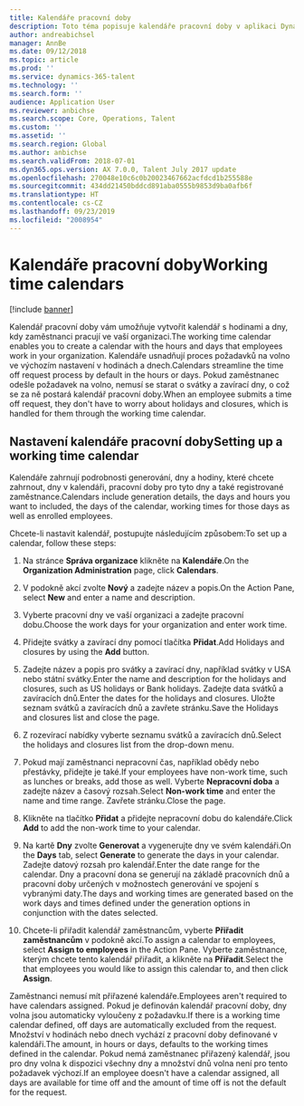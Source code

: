 ```yaml
---
title: Kalendáře pracovní doby
description: Toto téma popisuje kalendáře pracovní doby v aplikaci Dynamics 365 Talent - Core HR a zároveň způsob jejich nastavení.
author: andreabichsel
manager: AnnBe
ms.date: 09/12/2018
ms.topic: article
ms.prod: ''
ms.service: dynamics-365-talent
ms.technology: ''
ms.search.form: ''
audience: Application User
ms.reviewer: anbichse
ms.search.scope: Core, Operations, Talent
ms.custom: ''
ms.assetid: ''
ms.search.region: Global
ms.author: anbichse
ms.search.validFrom: 2018-07-01
ms.dyn365.ops.version: AX 7.0.0, Talent July 2017 update
ms.openlocfilehash: 270048e10c6c0b20023467662acfdcd1b255588e
ms.sourcegitcommit: 434dd21450bddcd891aba0555b9853d9ba0afb6f
ms.translationtype: HT
ms.contentlocale: cs-CZ
ms.lasthandoff: 09/23/2019
ms.locfileid: "2008954"
---
```

# <a name="working-time-calendars"></a><span data-ttu-id="84341-103">Kalendáře pracovní doby</span><span class="sxs-lookup"><span data-stu-id="84341-103">Working time calendars</span></span>

[!include [banner](includes/banner.md)]

<span data-ttu-id="84341-104">Kalendář pracovní doby vám umožňuje vytvořit kalendář s hodinami a dny, kdy zaměstnanci pracují ve vaší organizaci.</span><span class="sxs-lookup"><span data-stu-id="84341-104">The working time calendar enables you to create a calendar with the hours and days that employees work in your organization.</span></span> <span data-ttu-id="84341-105">Kalendáře usnadňují proces požadavků na volno ve výchozím nastavení v hodinách a dnech.</span><span class="sxs-lookup"><span data-stu-id="84341-105">Calendars streamline the time off request process by default in the hours or days.</span></span> <span data-ttu-id="84341-106">Pokud zaměstnanec odešle požadavek na volno, nemusí se starat o svátky a zavírací dny, o což se za ně postará kalendář pracovní doby.</span><span class="sxs-lookup"><span data-stu-id="84341-106">When an employee submits a time off request, they don't have to worry about holidays and closures, which is handled for them through the working time calendar.</span></span>

## <a name="setting-up-a-working-time-calendar"></a><span data-ttu-id="84341-107">Nastavení kalendáře pracovní doby</span><span class="sxs-lookup"><span data-stu-id="84341-107">Setting up a working time calendar</span></span>

<span data-ttu-id="84341-108">Kalendáře zahrnují podrobnosti generování, dny a hodiny, které chcete zahrnout, dny v kalendáři, pracovní doby pro tyto dny a také registrované zaměstnance.</span><span class="sxs-lookup"><span data-stu-id="84341-108">Calendars include generation details, the days and hours you want to included, the days of the calendar, working times for those days as well as enrolled employees.</span></span> 

<span data-ttu-id="84341-109">Chcete-li nastavit kalendář, postupujte následujícím způsobem:</span><span class="sxs-lookup"><span data-stu-id="84341-109">To set up a calendar, follow these steps:</span></span>

1. <span data-ttu-id="84341-110">Na stránce **Správa organizace** klikněte na **Kalendáře**.</span><span class="sxs-lookup"><span data-stu-id="84341-110">On the **Organization Administration** page, click **Calendars**.</span></span>

2. <span data-ttu-id="84341-111">V podokně akcí zvolte **Nový** a zadejte název a popis.</span><span class="sxs-lookup"><span data-stu-id="84341-111">On the Action Pane, select **New** and enter a name and description.</span></span>

3. <span data-ttu-id="84341-112">Vyberte pracovní dny ve vaší organizaci a zadejte pracovní dobu.</span><span class="sxs-lookup"><span data-stu-id="84341-112">Choose the work days for your organization and enter work time.</span></span>

4. <span data-ttu-id="84341-113">Přidejte svátky a zavírací dny pomocí tlačítka **Přidat**.</span><span class="sxs-lookup"><span data-stu-id="84341-113">Add Holidays and closures by using the **Add** button.</span></span>

5. <span data-ttu-id="84341-114">Zadejte název a popis pro svátky a zavírací dny, například svátky v USA nebo státní svátky.</span><span class="sxs-lookup"><span data-stu-id="84341-114">Enter the name and description for the holidays and closures, such as US holidays or Bank holidays.</span></span> <span data-ttu-id="84341-115">Zadejte data svátků a zavíracích dnů.</span><span class="sxs-lookup"><span data-stu-id="84341-115">Enter the dates for the holidays and closures.</span></span> <span data-ttu-id="84341-116">Uložte seznam svátků a zavíracích dnů a zavřete stránku.</span><span class="sxs-lookup"><span data-stu-id="84341-116">Save the Holidays and closures list and close the page.</span></span>

6. <span data-ttu-id="84341-117">Z rozevírací nabídky vyberte seznamu svátků a zavíracích dnů.</span><span class="sxs-lookup"><span data-stu-id="84341-117">Select the holidays and closures list from the drop-down menu.</span></span>

7. <span data-ttu-id="84341-118">Pokud mají zaměstnanci nepracovní čas, například obědy nebo přestávky, přidejte je také.</span><span class="sxs-lookup"><span data-stu-id="84341-118">If your employees have non-work time, such as lunches or breaks, add those as well.</span></span> <span data-ttu-id="84341-119">Vyberte **Nepracovní doba** a zadejte název a časový rozsah.</span><span class="sxs-lookup"><span data-stu-id="84341-119">Select **Non-work time** and enter the name and time range.</span></span> <span data-ttu-id="84341-120">Zavřete stránku.</span><span class="sxs-lookup"><span data-stu-id="84341-120">Close the page.</span></span> 

8. <span data-ttu-id="84341-121">Klikněte na tlačítko **Přidat** a přidejte nepracovní dobu do kalendáře.</span><span class="sxs-lookup"><span data-stu-id="84341-121">Click **Add** to add the non-work time to your calendar.</span></span>

9. <span data-ttu-id="84341-122">Na kartě **Dny** zvolte **Generovat** a vygenerujte dny ve svém kalendáři.</span><span class="sxs-lookup"><span data-stu-id="84341-122">On the **Days** tab, select **Generate** to generate the days in your calendar.</span></span> <span data-ttu-id="84341-123">Zadejte datový rozsah pro kalendář.</span><span class="sxs-lookup"><span data-stu-id="84341-123">Enter the date range for the calendar.</span></span> <span data-ttu-id="84341-124">Dny a pracovní dona se generují na základě pracovních dnů a pracovní doby určených v možnostech generování ve spojení s vybranými daty.</span><span class="sxs-lookup"><span data-stu-id="84341-124">The days and working times are generated based on the work days and times defined under the generation options in conjunction with the dates selected.</span></span>

10. <span data-ttu-id="84341-125">Chcete-li přiřadit kalendář zaměstnancům, vyberte **Přiřadit zaměstnancům** v podokně akcí.</span><span class="sxs-lookup"><span data-stu-id="84341-125">To assign a calendar to employees, select **Assign to employees** in the Action Pane.</span></span> <span data-ttu-id="84341-126">Vyberte zaměstnance, kterým chcete tento kalendář přiřadit, a klikněte na **Přiřadit**.</span><span class="sxs-lookup"><span data-stu-id="84341-126">Select the that employees you would like to assign this calendar to, and then click **Assign**.</span></span>

<span data-ttu-id="84341-127">Zaměstnanci nemusí mít přiřazené kalendáře.</span><span class="sxs-lookup"><span data-stu-id="84341-127">Employees aren't required to have calendars assigned.</span></span> <span data-ttu-id="84341-128">Pokud je definován kalendář pracovní doby, dny volna jsou automaticky vyloučeny z požadavku.</span><span class="sxs-lookup"><span data-stu-id="84341-128">If there is a working time calendar defined, off days are automatically excluded from the request.</span></span> <span data-ttu-id="84341-129">Množství v hodinách nebo dnech vychází z pracovní doby definované v kalendáři.</span><span class="sxs-lookup"><span data-stu-id="84341-129">The amount, in hours or days, defaults to the working times defined in the calendar.</span></span> <span data-ttu-id="84341-130">Pokud nemá zaměstnanec přiřazený kalendář, jsou pro dny volna k dispozici všechny dny a množství dnů volna není pro tento požadavek výchozí.</span><span class="sxs-lookup"><span data-stu-id="84341-130">If an employee doesn't have a calendar assigned, all days are available for time off and the amount of time off is not the default for the request.</span></span> 
